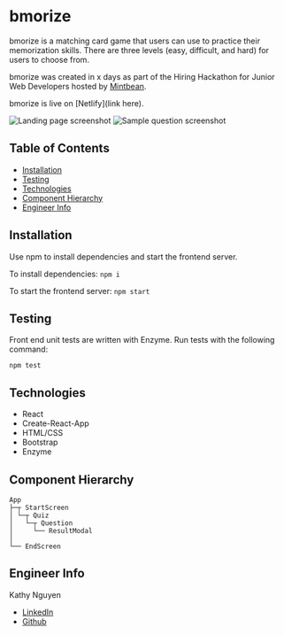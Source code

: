 # bmorize

bmorize is a matching card game that users can use to practice their memorization skills.
There are three levels (easy, difficult, and hard) for users to choose from.

bmorize was created in x days as part of the Hiring Hackathon for Junior Web Developers hosted by [Mintbean](https://mintbean.io/). 

bmorize is live on [Netlify](link here).

![Landing page screenshot](src/assets/landing-screenshot.png)
![Sample question screenshot](src/assets/question-screenshot.png)

## Table of Contents

- [Installation](https://github.com/kathyn262/triviar#installation)
- [Testing](https://github.com/kathyn262/triviar#testing)
- [Technologies](https://github.com/kathyn262/triviar#technologies)
- [Component Hierarchy](https://github.com/kathyn262/triviar#component-hierarchy)
- [Engineer Info](https://github.com/kathyn262/triviar#future-implementations)

## Installation

Use npm to install dependencies and start the frontend server.

To install dependencies:
`npm i`

To start the frontend server: `npm start`

## Testing

Front end unit tests are written with Enzyme. Run tests with the following command:

`npm test`

## Technologies

- React
- Create-React-App
- HTML/CSS
- Bootstrap
- Enzyme

## Component Hierarchy

```
App
├─┬ StartScreen
│ └─┬ Quiz
│   └─┬ Question
│     └── ResultModal
│
└── EndScreen
```

## Engineer Info

Kathy Nguyen
- [LinkedIn](https://www.linkedin.com/in/kathy-n-709a5)
- [Github](https://github.com/kathyn138)
